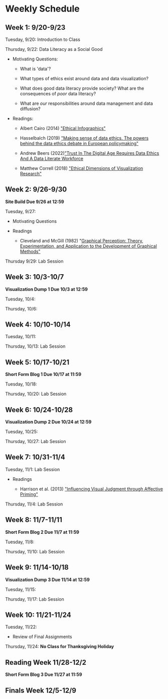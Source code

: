 # Weekly Schedule 

## Week 1: 9/20-9/23 

Tuesday, 9/20: Introduction to Class 


Thursday, 9/22: Data Literacy as a Social Good 

- Motivating Questions: 

   - What is 'data'? 

   - What types of ethics exist around data and data visualization? 
  
   - What does good data literacy provide society? What are the consequences of *poor* data literacy? 
  
   - What are *our* responsibilities around data management and data diffusion? 

- Readings: 

   - Albert Cairo (2014) ["Ethical Infographics"](https://www.dropbox.com/s/pqgmg02yz0pgju4/EthicalInfographics.pdf)
   
   - Hasselbalch (2019) ["Making sense of data ethics. The powers behind the data ethics debate in European policymaking"](https://policyreview.info/pdf/policyreview-2019-2-1401.pdf)
  
   - Andrew Beers (2022)["Trust In The Digital Age Requires Data Ethics And A Data Literate Workforce](https://www.forbes.com/sites/tableau/2022/04/14/trust-in-the-digital-age-requires-data-ethics-and-a-data-literate-workforce/?sh=5ba83a3d5437) 

   - Matthew Correll (2018) ["Ethical Dimensions of Visualization Research"](https://arxiv.org/pdf/1811.07271.pdf)
   

## Week 2: 9/26-9/30 

**Site Build Due 9/26 at 12:59** 

Tuesday, 9/27: 

- Motivating Questions 

- Readings 

  - Cleveland and McGill (1982) "[Graphical Perception: Theory, Experimentation, and Application to the Development of Graphical Methods"](https://www.jstor.org/stable/pdf/2288400.pdf)

Thursday 9/29: Lab Session 

## Week 3: 10/3-10/7 

**Visualization Dump 1 Due 10/3 at 12:59** 

Tuesday, 10/4: 

Thursday, 10/6: 

## Week 4: 10/10-10/14 

Tuesday, 10/11: 

Thursday, 10/13: Lab Session 

## Week 5: 10/17-10/21

**Short Form Blog 1 Due 10/17 at 11:59**

Tuesday, 10/18: 

Thursday, 10/20: Lab Session 

## Week 6: 10/24-10/28

**Visualization Dump 2 Due 10/24 at 12:59** 

Tuesday, 10/25: 

Thursday, 10/27: Lab Session 

## Week 7: 10/31-11/4

Tuesday, 11/1: Lab Session 

- Readings
  
  - Harrison et al. (2013) ["Influencing Visual Judgment through Affective Priming"](https://dl.acm.org/doi/pdf/10.1145/2470654.2481410)

Thursday, 11/4: Lab Session 

## Week 8: 11/7-11/11

**Short Form Blog 2 Due 11/7 at 11:59** 

Tuesday, 11/8: 

Thursday, 11/10: Lab Session 

## Week 9: 11/14-10/18 

**Visualization Dump 3 Due 11/14 at 12:59** 

Tuesday, 11/15: 

Thursday, 11/17: Lab Session 

## Week 10: 11/21-11/24

Tuesday, 11/22: 

- Review of Final Assignments 

Thursday, 11/24: **No Class for Thanksgiving Holiday** 

## Reading Week 11/28-12/2

**Short Form Blog 3 Due 11/27 at 11:59** 

## Finals Week 12/5-12/9 
